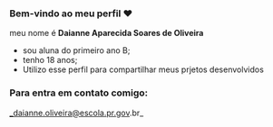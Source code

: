 ### Bem-vindo ao meu perfil ❤️

meu nome é **Daianne Aparecida Soares de Oliveira**

- sou aluna do primeiro ano B;
- tenho 18 anos;
- Utilizo esse perfil para compartilhar meus prjetos desenvolvidos

### Para entra em contato comigo:
_daianne.oliveira@escola.pr.gov.br_
